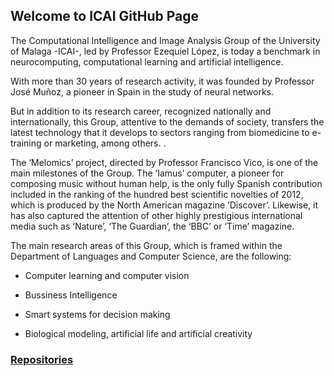## Welcome to ICAI GitHub Page

The Computational Intelligence and Image Analysis Group of the University of Malaga -ICAI-, led by Professor Ezequiel López, is today a benchmark in neurocomputing, computational learning and artificial intelligence.

With more than 30 years of research activity, it was founded by Professor José Muñoz, a pioneer in Spain in the study of neural networks.

But in addition to its research career, recognized nationally and internationally, this Group, attentive to the demands of society, transfers the latest technology that it develops to sectors ranging from biomedicine to e-training or marketing, among others. .

The ‘Melomics’ project, directed by Professor Francisco Vico, is one of the main milestones of the Group. The ‘Iamus’ computer, a pioneer for composing music without human help, is the only fully Spanish contribution included in the ranking of the hundred best scientific novelties of 2012, which is produced by the North American magazine ‘Discover’. Likewise, it has also captured the attention of other highly prestigious international media such as ‘Nature’, ‘The Guardian’, the ‘BBC’ or ‘Time’ magazine.

The main research areas of this Group, which is framed within the Department of Languages and Computer Science, are the following:

- Computer learning and computer vision

- Bussiness Intelligence

- Smart systems for decision making

- Biological modeling, artificial life and artificial creativity

### [Repositories](./repositories.html)
